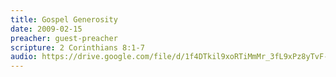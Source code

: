 ```yaml
---
title: Gospel Generosity
date: 2009-02-15
preacher: guest-preacher
scripture: 2 Corinthians 8:1-7
audio: https://drive.google.com/file/d/1f4DTkil9xoRTiMmMr_3fL9xPz8yTvF-I/view
---
```

